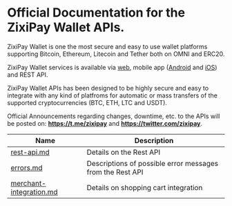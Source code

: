 # Official Documentation for the ZixiPay Wallet APIs.

ZixiPay Wallet is one the most secure and easy to use wallet platforms supporting Bitcoin, Ethereum, Litecoin and Tether both on OMNI and ERC20.

ZixiPay Wallet services is available via [web](https://zixipay.com/), mobile app ([Android](https://play.google.com/store/apps/details?id=com.zixipay.wallet) and [iOS](https://apps.apple.com/us/app/zixipay-btc-eth-ltc-usdt/id1492139262)) and REST API.

ZixiPay Wallet APIs has been designed to be highly secure and easy to integrate with any kind of platfroms for automatic or mass transfers of the supported cryptocurrencies (BTC, ETH, LTC and USDT).

Official Announcements regarding changes, downtime, etc. to the APIs will be posted on: **https://t.me/zixipay** and **https://twitter.com/zixipay**.


Name | Description
------------ | ------------
[rest-api.md](./rest-api.md) | Details on the Rest API
[errors.md](./errors.md) | Descriptions of possible error messages from the Rest API
[merchant-integration.md](./merchant.md) | Details on shopping cart integration
